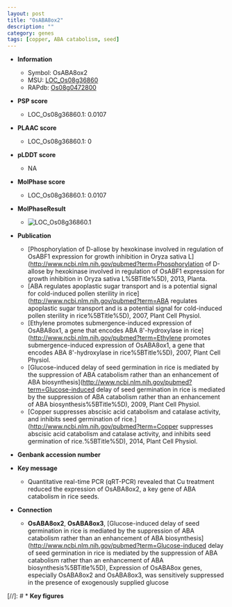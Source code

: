 ```yaml
---
layout: post
title: "OsABA8ox2"
description: ""
category: genes
tags: [copper, ABA catabolism, seed]
---
```


* **Information**  
    + Symbol: OsABA8ox2  
    + MSU: [LOC_Os08g36860](http://rice.plantbiology.msu.edu/cgi-bin/ORF_infopage.cgi?orf=LOC_Os08g36860)  
    + RAPdb: [Os08g0472800](http://rapdb.dna.affrc.go.jp/viewer/gbrowse_details/irgsp1?name=Os08g0472800)  

* **PSP score**  
    + LOC_Os08g36860.1: 0.0107 

* **PLAAC score**  
    + LOC_Os08g36860.1: 0 

* **pLDDT score**
    + NA


* **MolPhase score**
    + LOC_Os08g36860.1: 0.0107

* **MolPhaseResult**
    + ![LOC_Os08g36860.1](https://ricepsp.github.io/pictures/LOC_Os08g/LOC_Os08g36860.1.png)

* **Publication**  
    + [Phosphorylation of D-allose by hexokinase involved in regulation of OsABF1 expression for growth inhibition in Oryza sativa L](http://www.ncbi.nlm.nih.gov/pubmed?term=Phosphorylation of D-allose by hexokinase involved in regulation of OsABF1 expression for growth inhibition in Oryza sativa L%5BTitle%5D), 2013, Planta.
    + [ABA regulates apoplastic sugar transport and is a potential signal for cold-induced pollen sterility in rice](http://www.ncbi.nlm.nih.gov/pubmed?term=ABA regulates apoplastic sugar transport and is a potential signal for cold-induced pollen sterility in rice%5BTitle%5D), 2007, Plant Cell Physiol.
    + [Ethylene promotes submergence-induced expression of OsABA8ox1, a gene that encodes ABA 8'-hydroxylase in rice](http://www.ncbi.nlm.nih.gov/pubmed?term=Ethylene promotes submergence-induced expression of OsABA8ox1, a gene that encodes ABA 8'-hydroxylase in rice%5BTitle%5D), 2007, Plant Cell Physiol.
    + [Glucose-induced delay of seed germination in rice is mediated by the suppression of ABA catabolism rather than an enhancement of ABA biosynthesis](http://www.ncbi.nlm.nih.gov/pubmed?term=Glucose-induced delay of seed germination in rice is mediated by the suppression of ABA catabolism rather than an enhancement of ABA biosynthesis%5BTitle%5D), 2009, Plant Cell Physiol.
    + [Copper suppresses abscisic acid catabolism and catalase activity, and inhibits seed germination of rice.](http://www.ncbi.nlm.nih.gov/pubmed?term=Copper suppresses abscisic acid catabolism and catalase activity, and inhibits seed germination of rice.%5BTitle%5D), 2014, Plant Cell Physiol.

* **Genbank accession number**  

* **Key message**  
    + Quantitative real-time PCR (qRT-PCR) revealed that Cu treatment reduced the expression of OsABA8ox2, a key gene of ABA catabolism in rice seeds.

* **Connection**  
    + __OsABA8ox2__, __OsABA8ox3__, [Glucose-induced delay of seed germination in rice is mediated by the suppression of ABA catabolism rather than an enhancement of ABA biosynthesis](http://www.ncbi.nlm.nih.gov/pubmed?term=Glucose-induced delay of seed germination in rice is mediated by the suppression of ABA catabolism rather than an enhancement of ABA biosynthesis%5BTitle%5D), Expression of OsABA8ox genes, especially OsABA8ox2 and OsABA8ox3, was sensitively suppressed in the presence of exogenously supplied glucose

[//]: # * **Key figures**  


